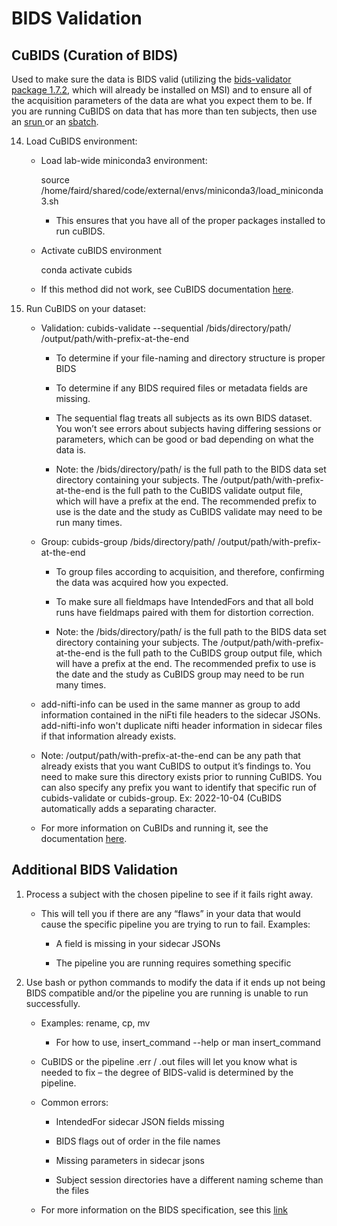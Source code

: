 # BIDS Validation

## CuBIDS (Curation of BIDS)

Used to make sure the data is BIDS valid (utilizing the [bids-validator package 1.7.2](https://cubids.readthedocs.io/en/latest/installation.html#:~:text=Now%20that%20we,%24), which will already be installed on MSI) and to ensure all of the acquisition parameters of the data are what you expect them to be. If you are running CuBIDS on data that has more than ten subjects, then use an [srun ](slurm-params.md#srun)or an [sbatch](slurm-params.md#sbatch).

14. Load CuBIDS environment: 

    - Load lab-wide miniconda3 environment: 

        source /home/faird/shared/code/external/envs/miniconda3/load_miniconda3.sh

        - This ensures that you have all of the proper packages installed to run cuBIDS.

    - Activate cuBIDS environment

        conda activate cubids

    - If this method did not work, see CuBIDS documentation [here](https://cubids.readthedocs.io/en/latest/installation.html).

1. Run CuBIDS on your dataset:

    - Validation: cubids-validate --sequential /bids/directory/path/ /output/path/with-prefix-at-the-end

        - To determine if your file-naming and directory structure is proper BIDS

        - To determine if any BIDS required files or metadata fields are missing.

        - The sequential flag treats all subjects as its own BIDS dataset. You won’t see errors about subjects having differing sessions or parameters, which can be good or bad depending on what the data is.

        - Note: the /bids/directory/path/ is the full path to the BIDS data set directory containing your subjects. The /output/path/with-prefix-at-the-end is the full path to the CuBIDS validate output file, which will have a prefix at the end. The recommended prefix to use is the date and the study as CuBIDS validate may need to be run many times.

    - Group: cubids-group /bids/directory/path/ /output/path/with-prefix-at-the-end

        - To group files according to acquisition, and therefore, confirming the data was acquired how you expected.

        - To make sure all fieldmaps have IntendedFors and that all bold runs have fieldmaps paired with them for distortion correction.

        - Note: the /bids/directory/path/ is the full path to the BIDS data set directory containing your subjects. The /output/path/with-prefix-at-the-end is the full path to the CuBIDS group output file, which will have a prefix at the end. The recommended prefix to use is the date and the study as CuBIDS group may need to be run many times.

    - add-nifti-info can be used in the same manner as group to add information contained in the niFti file headers to the sidecar JSONs. add-nifti-info won't duplicate nifti header information in sidecar files if that information already exists.

    - Note: /output/path/with-prefix-at-the-end can be any path that already exists that you want CuBIDS to output it’s findings to. You need to make sure this directory exists prior to running CuBIDS. You can also specify any prefix you want to identify that specific run of cubids-validate or cubids-group. Ex: 2022-10-04 (CuBIDS automatically adds a separating character.

    - For more information on CuBIDs and running it, see the documentation [here](https://cubids.readthedocs.io/en/latest/index.html).

## Additional BIDS Validation 

1. Process a subject with the chosen pipeline to see if it fails right away. 

    - This will tell you if there are any “flaws” in your data that would cause the specific pipeline you are trying to run to fail. Examples:

        - A field is missing in your sidecar JSONs

        - The pipeline you are running requires something specific

2. Use bash or python commands to modify the data if it ends up not being BIDS compatible and/or the pipeline you are running is unable to run successfully.

    - Examples: rename, cp, mv

        - For how to use, insert_command --help or man insert_command 

    - CuBIDS or the pipeline .err / .out files will let you know what is needed to fix – the degree of BIDS-valid is determined by the pipeline.

    - Common errors: 

        - IntendedFor sidecar JSON fields missing

        - BIDS flags out of order in the file names

        - Missing parameters in sidecar jsons

        - Subject session directories have a different naming scheme than the files
        
    - For more information on the BIDS specification, see this [link](https://github.com/PennLINC/CuBIDS)
